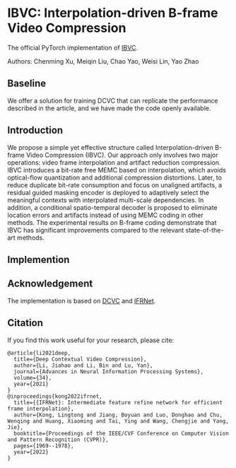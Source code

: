 # IBVC: Interpolation-driven B-frame Video Compression

The official PyTorch implementation of [IBVC](https://arxiv.org/abs/2309.13835).

Authors: Chenming Xu, Meiqin Liu, Chao Yao, Weisi Lin, Yao Zhao

## Baseline

We offer a solution for training DCVC that can replicate the performance described in the article, and we have made the code openly available.

## Introduction

We propose a simple yet effective structure called Interpolation-driven B-frame Video Compression (IBVC). Our approach only involves two major operations: video frame interpolation and artifact reduction compression. IBVC introduces a bit-rate free MEMC based on interpolation, which avoids optical-flow quantization and additional compression distortions. Later, to reduce duplicate bit-rate consumption and focus on unaligned artifacts, a residual guided masking encoder is deployed to adaptively select the meaningful contexts with interpolated multi-scale dependencies. In addition, a conditional spatio-temporal decoder is proposed to eliminate location errors and artifacts instead of using MEMC coding in other methods. The experimental results on B-frame coding demonstrate that IBVC has significant improvements compared to the relevant state-of-the-art methods.

## Implemention



## Acknowledgement

The implementation is based on [DCVC](https://github.com/microsoft/DCVC/tree/main/DCVC) and [IFRNet](https://github.com/ltkong218/IFRNet).

## Citation

If you find this work useful for your research, please cite:
```
@article{li2021deep,
  title={Deep Contextual Video Compression},
  author={Li, Jiahao and Li, Bin and Lu, Yan},
  journal={Advances in Neural Information Processing Systems},
  volume={34},
  year={2021}
}
@inproceedings{kong2022ifrnet,
  title={{IFRNet}: Intermediate feature refine network for efficient frame interpolation},
  author={Kong, Lingtong and Jiang, Boyuan and Luo, Donghao and Chu, Wenqing and Huang, Xiaoming and Tai, Ying and Wang, Chengjie and Yang, Jie},
  booktitle={Proceedings of the IEEE/CVF Conference on Computer Vision and Pattern Recognition (CVPR)},
  pages={1969--1978},
  year={2022}
}
```
